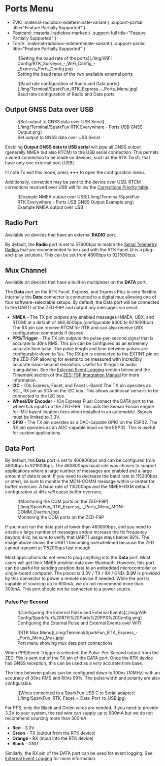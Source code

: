 # Ports Menu

<!--
Compatibility Icons
====================================================================================

:material-radiobox-marked:{ .support-full title="Feature Supported" }
:material-radiobox-indeterminate-variant:{ .support-partial title="Feature Partially Supported" }
:material-radiobox-blank:{ .support-none title="Feature Not Supported" }
-->

<div class="grid cards fill" markdown>

- EVK: :material-radiobox-indeterminate-variant:{ .support-partial title="Feature Partially Supported" }
- Postcard: :material-radiobox-marked:{ .support-full title="Feature Partially Supported" }
- Torch: :material-radiobox-indeterminate-variant:{ .support-partial title="Feature Partially Supported" }

</div>

<figure markdown>
![Setting the baud rate of the ports](./img/WiFi Config/RTK_Surveyor_-_WiFi_Config_-_Express_Ports_Config.jpg)
<figcaption markdown>
Setting the baud rates of the two available external ports
</figcaption>
</figure>

<figure markdown>
![Baud rate configuration of Radio and Data ports](./img/Terminal/SparkFun_RTK_Express_-_Ports_Menu.jpg)
<figcaption markdown>
Baud rate configuration of Radio and Data ports
</figcaption>
</figure>

## Output GNSS Data over USB

<figure markdown>
![Set output to GNSS data over USB Serial](./img/Terminal/SparkFun RTK Everywhere - Ports USB GNSS Output.png)
<figcaption markdown>
Set output to GNSS data over USB Serial
</figcaption>
</figure>

Enabling **Output GNSS data to USB serial** will pipe all GNSS output (generally NMEA but also RTCM) to the USB serial connection. This permits a wired connection to be made on devices, such as the RTK Torch, that have only one external port (USB).

!!! note
	To exit this mode, press **+++** to open the configuration menu.

Additionally, correction may be *sent* to the device over USB. RTCM corrections received over USB will follow the [Corrections Priority table](menu_corrections_priorities.md).

<figure markdown>
![Example NMEA output over USB](./img/Terminal/SparkFun RTK Everywhere - Ports USB GNSS Output Example.png)
<figcaption markdown>
Example NMEA output over USB
</figcaption>
</figure>

## Radio Port

Available on devices that have an external **RADIO** port.

By default, the **Radio** port is set to 57600bps to match the [Serial Telemetry Radios](https://www.sparkfun.com/products/19032) that are recommended to be used with the RTK Facet (it is a plug-and-play solution). This can be set from 4800bps to 921600bps.

## Mux Channel

Available on devices that have a built-in multiplexer on the **DATA** port.

The **Data** port on the RTK Facet, Express, and Express Plus is very flexible. Internally the **Data** connector is connected to a digital mux allowing one of four software-selectable setups. By default, the Data port will be connected to the UART1 of the ZED-F9P and output any messages via serial.

- **NMEA** - The TX pin outputs any enabled messages (NMEA, UBX, and RTCM) at a default of 460,800bps (configurable 9600 to 921600bps). The RX pin can receive RTCM for RTK and can also receive UBX configuration commands if desired.
- **PPS/Trigger** - The TX pin outputs the pulse-per-second signal that is accurate to 30ns RMS. This pin can be configured as an extremely accurate time base. The pulse length and time between pulses are configurable down to 1us. The RX pin is connected to the EXTINT pin on the ZED-F9P allowing for events to be measured with incredibly accurate nano-second resolution. Useful for things like audio triangulation. See the [External Event Logging](#surveyor-data-port) section below and the Timemark section of the [ZED-F9P Integration Manual](https://cdn.sparkfun.com/assets/learn_tutorials/1/8/5/7/ZED-F9P_IntegrationManual__UBX-18010802_.pdf) for more information.
- **I2C** - (On Express, Facet, and Facet L-Band) The TX pin operates as SCL, RX pin as SDA on the I2C bus. This allows additional sensors to be connected to the I2C bus.
- **Wheel/Dir Encoder** - (On Express Plus) Connect the DATA port to the wheel tick inputs on the ZED-F9R. This aids the Sensor Fusion engine for IMU based location fixes when installed in an automobile. Signals must be limited to 3.3V.
- **GPIO** - The TX pin operates as a DAC-capable GPIO on the ESP32. The RX pin operates as an ADC-capable input on the ESP32. This is useful for custom applications.

## Data Port

By default, the **Data** port is set to 460800bps and can be configured from 4800bps to 921600bps. The 460800bps baud rate was chosen to support applications where a large number of messages are enabled and a large amount of data is sent. If you need to decrease the baud rate to 115200bps or other, be sure to monitor the MON-COMM message within u-center for buffer overruns. A baud rate of 115200bps and the NMEA+RXM default configuration at 4Hz *will* cause buffer overruns.

<figure markdown>
![Monitoring the COM ports on the ZED-F9P](./img/SparkFun_RTK_Express_-_Ports_Menu_MON-COMM_Overrun.jpg)
<figcaption markdown>
Monitoring the COM ports on the ZED-F9P
</figcaption>
</figure>

If you must run the data port at lower than 460800bps, and you need to enable a large number of messages and/or increase the fix frequency beyond 4Hz, be sure to verify that UART1 usage stays below 99%. The image above shows the UART1 becoming overwhelmed because the ZED cannot transmit at 115200bps fast enough.

Most applications do not need to plug anything into the **Data** port. Most users will get their NMEA position data over Bluetooth. However, this port can be useful for sending position data to an embedded microcontroller or single-board computer. The pinout is 3.3V / TX / RX / GND. **3.3V** is provided by this connector to power a remote device if needed. While the port is capable of sourcing up to 600mA, we do not recommend more than 300mA. This port should not be connected to a power source.

### Pulse Per Second

<figure markdown>
![Configuring the External Pulse and External Events](./img/WiFi Config/SparkFun%20RTK%20Ports%20PPS%20Config.png)
<figcaption markdown>
Configuring the External Pulse and External Events over WiFi
</figcaption>
</figure>

<figure markdown>
![RTK Mux Menu](./img/Terminal/SparkFun_RTK_Express_-_Ports_Menu_Mux.jpg)
<figcaption markdown>
Port menu showing mux data port connections
</figcaption>
</figure>

When PPS/Event Trigger is selected, the Pulse-Per-Second output from the ZED-F9x is sent out of the TX pin of the DATA port. Once the RTK device has GNSS reception, this can be used as a *very* accurate time base.

The time between pulses can be configured down to 100ns (10MHz) with an accuracy of 30ns RMS and 60ns 99%. The pulse width and polarity are also configurable.

<figure markdown>
![Wires connected to a SparkFun USB C to Serial adapter](./img/SparkFun_RTK_Facet_-_Data_Port_to_USB.jpg)
<figcaption markdown>
</figcaption>
</figure>

For PPS, only the Black and Green wires are needed. If you need to provide 3.3V to your system, the red wire can supply up to 600mA but we do not recommend sourcing more than 300mA.

- **Red** - 3.3V
- **Green** - TX (output from the RTK device)
- **Orange** - RX (input into the RTK device)
- **Black** - GND

Similarly, the RX pin of the DATA port can be used for event logging. See [External Event Logging](menu_ports.md#external-event-logging) for more information.

